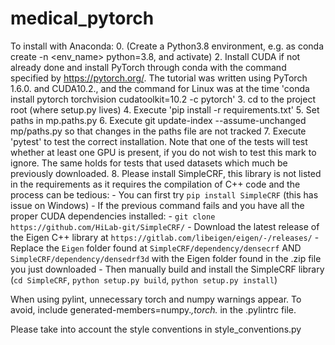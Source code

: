 # medical_pytorch

To install with Anaconda:
0. (Create a Python3.8 environment, e.g. as conda create -n <env_name> python=3.8, and activate)
2. Install CUDA if not already done and install PyTorch through conda with the command specified by https://pytorch.org/. The tutorial was written using PyTorch 1.6.0. and CUDA10.2., and the command for Linux was at the time 'conda install pytorch torchvision cudatoolkit=10.2 -c pytorch'
3. cd to the project root (where setup.py lives)
4. Execute 'pip install -r requirements.txt'
5. Set paths in mp.paths.py
6. Execute git update-index --assume-unchanged mp/paths.py so that changes in the paths file are not tracked
7. Execute 'pytest' to test the correct installation. Note that one of the tests will test whether at least one GPU is present, if you do not wish to test this mark to ignore. The same holds for tests that used datasets which much be previously downloaded.
8. Please install SimpleCRF, this library is not listed in the requirements as it requires the compilation of C++ code and the process can be tedious:
    - You can first try `pip install SimpleCRF` (this has issue on Windows)
    - If the previous command fails and you have all the proper CUDA dependencies installed:
        - `git clone https://github.com/HiLab-git/SimpleCRF/`
        - Download the latest release of the Eigen C++ library at `https://gitlab.com/libeigen/eigen/-/releases/`
        - Replace the `Eigen` folder found at `SimpleCRF/dependency/densecrf` AND `SimpleCRF/dependency/densedrf3d` with the Eigen folder found in the .zip file you just downloaded
        - Then manually build and install the SimpleCRF library (`cd SimpleCRF`, `python setup.py build`, `python setup.py install`)

When using pylint, unnecessary torch and numpy warnings appear. To avoid, include generated-members=numpy.*,torch.* in the .pylintrc file.


Please take into account the style conventions in style_conventions.py
